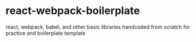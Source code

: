 # react-webpack-boilerplate
react, webpack, babel, and other basic libraries handcoded from scratch for practice and boilerplate template
